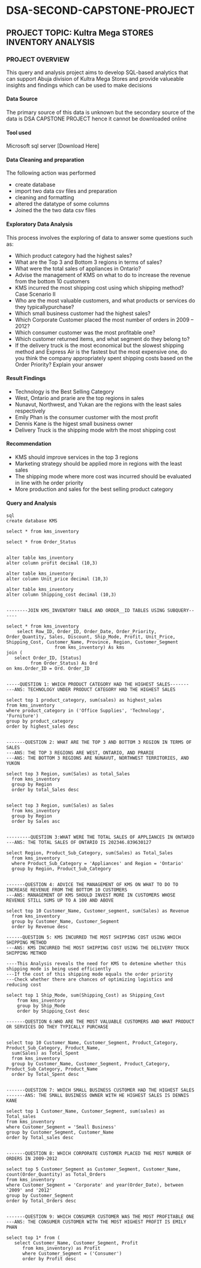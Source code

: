# DSA-SECOND-CAPSTONE-PROJECT

## PROJECT TOPIC: Kultra Mega STORES INVENTORY ANALYSIS
### PROJECT OVERVIEW
This query and analysis project aims to develop SQL-based analytics that can support Abuja division of Kultra Mega Stores and provide valueable insights and findings which can be used to make decisions

#### Data Source 
The primary source of this data is unknown but the secondary source of the data is DSA CAPSTONE PROJECT hence it cannot be downloaded online 

#### Tool used
Microsoft sql server [Download Here]

#### Data Cleaning and preparation
The following action was performed
* create database
* import  two data csv files and preparation
* cleaning and formatting
* altered the datatype of some columns
* Joined the the two data csv files

#### Exploratory Data Analysis
This process involves the exploring of data to answer some questions such as:

* Which product category had the highest sales?
* What are the Top 3 and Bottom 3 regions in terms of sales?
* What were the total sales of appliances in Ontario?
* Advise the management of KMS on what to do to increase the revenue from the bottom 10 customers
* KMS incurred the most shipping cost using which shipping method?Case Scenario II
* Who are the most valuable customers, and what products or services do they typicallypurchase?
* Which small business customer had the highest sales?
* Which Corporate Customer placed the most number of orders in 2009 – 2012?
* Which consumer customer was the most profitable one?
* Which customer returned items, and what segment do they belong to?
* If the delivery truck is the most economical but the slowest shipping method and
Express Air is the fastest but the most expensive one, do you think the company
appropriately spent shipping costs based on the Order Priority? Explain your answer

#### Result Findings
* Technology is the Best Selling Category
* West, Ontario and prarie are the top regions in sales
* Nunavut, Northwest, and Yukan are the regions with the least sales respectively
* Emily Phan is the consumer customer with the most profit
* Dennis Kane is the higest small business owner
* Delivery Truck is the shipping mode witrh the most shipping cost

#### Recommendation
* KMS should improve services in the top 3 regions
* Marketing strategy should be applied more in regions with the least sales
* The shipping mode where more cost was incurred should be evaluated in line with he order priority
* More production and sales for the best selling product category


#### Query and Analysis

  ```
  sql
create database KMS

select * from kms_inventory

select * from Order_Status


alter table kms_inventory
alter column profit decimal (10,3)

alter table kms_inventory
alter column Unit_price decimal (10,3)

alter table kms_inventory
alter column Shipping_cost decimal (10,3)


--------JOIN KMS_INVENTORY TABLE AND ORDER__ID TABLES USING SUBQUERY------

select * from kms_inventory
      select Row_ID, Order_ID, Order_Date, Order_Priority, Order_Quantity, Sales, Discount, Ship_Mode, Profit, Unit_Price, Shipping_Cost, Customer_Name, Province, Region, Customer_Segment
	                from kms_inventory) As kms
join (
     select Order_ID, [Status]
	       from Order_Status) As Ord
on kms.Order_ID = Ord. Order_ID


-----QUESTION 1: WHICH PRODUCT CATEGORY HAD THE HIGHEST SALES-------
---ANS: TECHNOLOGY UNDER PRODUCT CATEGORY HAD THE HIGHEST SALES

select top 1 product_category, sum(sales) as highest_sales 
from kms_inventory
where product_category in ('Office Supplies', 'Technology', 'Furniture')
group by product_category
order by highest_sales desc


-------QUESTION 2: WHAT ARE THE TOP 3 AND BOTTOM 3 REGION IN TERMS OF SALES
 ---ANS: THE TOP 3 REGIONS ARE WEST, ONTARIO, AND PRARIE
 ---ANS: THE BOTTOM 3 REGIONS ARE NUNAVUT, NORTHWEST TERRITORIES, AND YUKON

select top 3 Region, sum(Sales) as total_Sales 
	from kms_inventory
	group by Region
	order by total_Sales desc
	

select top 3 Region, sum(Sales) as Sales 
	from kms_inventory
	group by Region
	order by Sales asc


---------QUESTION 3:WHAT WERE THE TOTAL SALES OF APPLIANCES IN ONTARIO
---ANS: THE TOTAL SALES OF ONTARIO IS 202346.839630127

select Region, Product_Sub_Category, sum(Sales) as Total_Sales
	from kms_inventory
	where Product_Sub_Category = 'Appliances' and Region = 'Ontario'
	group by Region, Product_Sub_Category


-------QUESTION 4: ADVICE THE MANAGEMENT OF KMS ON WHAT TO DO TO INCREASE REVENUE FROM THE BOTTOM 10 CUSTOMERS
---ANS: MANAGEMENT OF KMS SHOULD INVEST MORE IN CUSTOMERS WHOSE REVENUE STILL SUMS UP TO A 100 AND ABOVE 

select top 10 Customer_Name, Customer_segment, sum(Sales) as Revenue 
	from kms_inventory
	group by Customer_Name, Customer_Segment
	order by Revenue desc

------QUESTION 5: KMS INCURRED THE MOST SHIPPING COST USING WHICH SHIPPING METHOD
---ANS: KMS INCURRED THE MOST SHIPPING COST USING THE DELIVERY TRUCK SHIPPING METHOD

----This Analysis reveals the need for KMS to detemine whether this shipping mode is being used efficiently
---If the cost of this shipping mode equals the order priority
---Check whether there are chances of optimizing logistics and reducing cost

select top 1 Ship_Mode, sum(Shipping_Cost) as Shipping_Cost
	  from kms_inventory
	  group by Ship_Mode
	  order by Shipping_Cost desc

-------QUESTION 6:WHO ARE THE MOST VALUABLE CUSTOMERS AND WHAT PRODUCT OR SERVICES DO THEY TYPICALLY PURCHASE


select top 10 Customer_Name, Customer_Segment, Product_Category, Product_Sub_Category, Product_Name,
    sum(Sales) as Total_Spent
	from kms_inventory
	group by Customer_Name, Customer_Segment, Product_Category, Product_Sub_Category, Product_Name
	order by Total_Spent desc


-------QUESTION 7: WHICH SMALL BUSINESS CUSTOMER HAD THE HIGHEST SALES
-------ANS: THE SMALL BUSINESS OWNER WITH HE HIGHEST SALES IS DENNIS KANE

select top 1 Customer_Name, Customer_Segment, sum(sales) as Total_sales 
from kms_inventory
where Customer_Segment = 'Small Business'
group by Customer_Segment, Customer_Name
order by Total_sales desc


-------QUESTION 8: WHICH CORPORATE CUSTOMER PLACED THE MOST NUMBER OF ORDERS IN 2009-2012

select top 5 Customer_Segment as Customer_Segment, Customer_Name, count(Order_Quantity) as Total_Orders
from kms_inventory
where Customer_Segment = 'Corporate' and year(Order_Date), between '2009' and '2012'
group by Customer_Segment
order by Total_Orders desc


-------QUESTION 9: WHICH CONSUMER CUSTOMER WAS THE MOST PROFITABLE ONE
---ANS: THE CONSUMER CUSTOMER WITH THE MOST HIGHEST PROFIT IS EMILY PHAN 

select top 1* from (
     select Customer_Name, Customer_Segment, Profit
	    from kms_inventory) as Profit
		where Customer_Segment = ('Consumer')
		order by Profit desc



